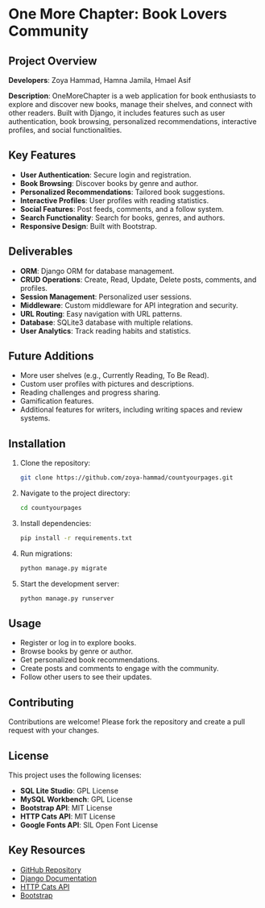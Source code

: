 # One More Chapter: Book Lovers Community

## Project Overview

**Developers**: Zoya Hammad, Hamna Jamila, Hmael Asif

**Description**: OneMoreChapter is a web application for book enthusiasts to explore and discover new books, manage their shelves, and connect with other readers. Built with Django, it includes features such as user authentication, book browsing, personalized recommendations, interactive profiles, and social functionalities.

## Key Features

- **User Authentication**: Secure login and registration.
- **Book Browsing**: Discover books by genre and author.
- **Personalized Recommendations**: Tailored book suggestions.
- **Interactive Profiles**: User profiles with reading statistics.
- **Social Features**: Post feeds, comments, and a follow system.
- **Search Functionality**: Search for books, genres, and authors.
- **Responsive Design**: Built with Bootstrap.

## Deliverables

- **ORM**: Django ORM for database management.
- **CRUD Operations**: Create, Read, Update, Delete posts, comments, and profiles.
- **Session Management**: Personalized user sessions.
- **Middleware**: Custom middleware for API integration and security.
- **URL Routing**: Easy navigation with URL patterns.
- **Database**: SQLite3 database with multiple relations.
- **User Analytics**: Track reading habits and statistics.

## Future Additions

- More user shelves (e.g., Currently Reading, To Be Read).
- Custom user profiles with pictures and descriptions.
- Reading challenges and progress sharing.
- Gamification features.
- Additional features for writers, including writing spaces and review systems.

## Installation

1. Clone the repository:
   ```bash
   git clone https://github.com/zoya-hammad/countyourpages.git
   ```
2. Navigate to the project directory:
   ```bash
   cd countyourpages
   ```
3. Install dependencies:
   ```bash
   pip install -r requirements.txt
   ```
4. Run migrations:
   ```bash
   python manage.py migrate
   ```
5. Start the development server:
   ```bash
   python manage.py runserver
   ```

## Usage

- Register or log in to explore books.
- Browse books by genre or author.
- Get personalized book recommendations.
- Create posts and comments to engage with the community.
- Follow other users to see their updates.

## Contributing

Contributions are welcome! Please fork the repository and create a pull request with your changes.

## License

This project uses the following licenses:

- **SQL Lite Studio**: GPL License
- **MySQL Workbench**: GPL License
- **Bootstrap API**: MIT License
- **HTTP Cats API**: MIT License
- **Google Fonts API**: SIL Open Font License

## Key Resources

- [GitHub Repository](https://github.com/zoya-hammad/countyourpages)
- [Django Documentation](https://docs.djangoproject.com/en/5.0/)
- [HTTP Cats API](https://github.com/httpcats/http.cat)
- [Bootstrap](https://getbootstrap.com/)



